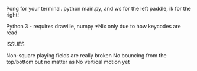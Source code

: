 Pong for your terminal.
python main.py, and ws for the left paddle, ik for the right!

Python 3 - requires drawille, numpy
*Nix only due to how keycodes are read

ISSUES

Non-square playing fields are really broken
No bouncing from the top/bottom but no matter as
No vertical motion yet

